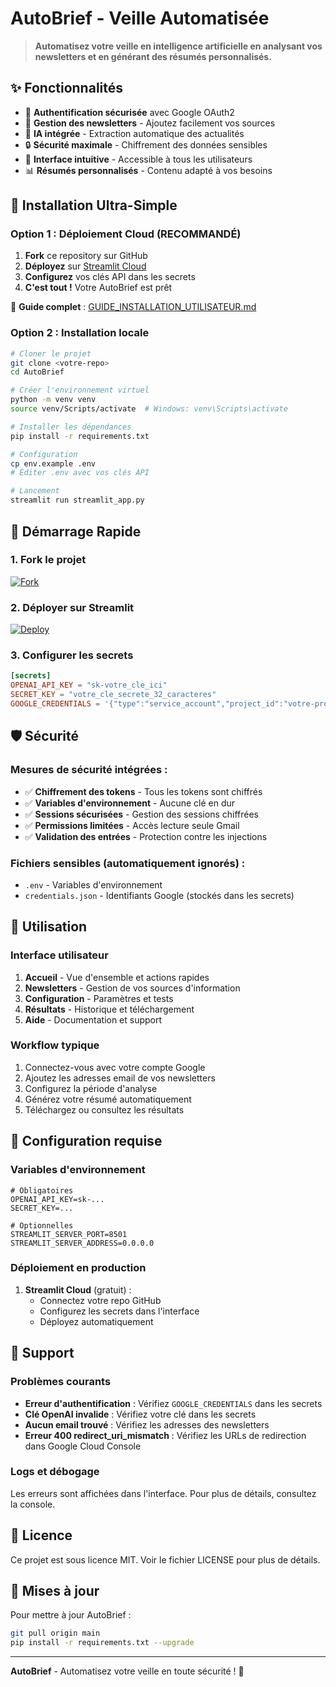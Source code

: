 # AutoBrief - Veille Automatisée

> **Automatisez votre veille en intelligence artificielle en analysant vos newsletters et en générant des résumés personnalisés.**

## ✨ Fonctionnalités

- 🔐 **Authentification sécurisée** avec Google OAuth2
- 📧 **Gestion des newsletters** - Ajoutez facilement vos sources
- 🤖 **IA intégrée** - Extraction automatique des actualités
- 🔒 **Sécurité maximale** - Chiffrement des données sensibles
- 📱 **Interface intuitive** - Accessible à tous les utilisateurs
- 📊 **Résumés personnalisés** - Contenu adapté à vos besoins

## 🚀 Installation Ultra-Simple

### **Option 1 : Déploiement Cloud (RECOMMANDÉ)**
1. **Fork** ce repository sur GitHub
2. **Déployez** sur [Streamlit Cloud](https://share.streamlit.io)
3. **Configurez** vos clés API dans les secrets
4. **C'est tout !** Votre AutoBrief est prêt

📖 **Guide complet** : [GUIDE_INSTALLATION_UTILISATEUR.md](GUIDE_INSTALLATION_UTILISATEUR.md)

### **Option 2 : Installation locale**
```bash
# Cloner le projet
git clone <votre-repo>
cd AutoBrief

# Créer l'environnement virtuel
python -m venv venv
source venv/Scripts/activate  # Windows: venv\Scripts\activate

# Installer les dépendances
pip install -r requirements.txt

# Configuration
cp env.example .env
# Éditer .env avec vos clés API

# Lancement
streamlit run streamlit_app.py
```

## 🎯 **Démarrage Rapide**

### **1. Fork le projet**
[![Fork](https://img.shields.io/badge/Fork-AutoBrief-blue?style=for-the-badge&logo=github)](https://github.com/votre-repo/AutoBrief/fork)

### **2. Déployer sur Streamlit**
[![Deploy](https://img.shields.io/badge/Deploy-Streamlit%20Cloud-green?style=for-the-badge&logo=streamlit)](https://share.streamlit.io)

### **3. Configurer les secrets**
```toml
[secrets]
OPENAI_API_KEY = "sk-votre_cle_ici"
SECRET_KEY = "votre_cle_secrete_32_caracteres"
GOOGLE_CREDENTIALS = '{"type":"service_account","project_id":"votre-projet","private_key_id":"...","private_key":"...","client_email":"...","client_id":"...","auth_uri":"...","token_uri":"...","auth_provider_x509_cert_url":"...","client_x509_cert_url":"..."}'
```

## 🛡️ Sécurité

### Mesures de sécurité intégrées :
- ✅ **Chiffrement des tokens** - Tous les tokens sont chiffrés
- ✅ **Variables d'environnement** - Aucune clé en dur
- ✅ **Sessions sécurisées** - Gestion des sessions chiffrées
- ✅ **Permissions limitées** - Accès lecture seule Gmail
- ✅ **Validation des entrées** - Protection contre les injections

### Fichiers sensibles (automatiquement ignorés) :
- `.env` - Variables d'environnement
- `credentials.json` - Identifiants Google (stockés dans les secrets)

## 📖 Utilisation

### Interface utilisateur
1. **Accueil** - Vue d'ensemble et actions rapides
2. **Newsletters** - Gestion de vos sources d'information
3. **Configuration** - Paramètres et tests
4. **Résultats** - Historique et téléchargement
5. **Aide** - Documentation et support

### Workflow typique
1. Connectez-vous avec votre compte Google
2. Ajoutez les adresses email de vos newsletters
3. Configurez la période d'analyse
4. Générez votre résumé automatiquement
5. Téléchargez ou consultez les résultats

## 🔧 Configuration requise

### Variables d'environnement
```env
# Obligatoires
OPENAI_API_KEY=sk-...
SECRET_KEY=...

# Optionnelles
STREAMLIT_SERVER_PORT=8501
STREAMLIT_SERVER_ADDRESS=0.0.0.0
```

### Déploiement en production
1. **Streamlit Cloud** (gratuit) :
   - Connectez votre repo GitHub
   - Configurez les secrets dans l'interface
   - Déployez automatiquement

## 🤝 Support

### Problèmes courants
- **Erreur d'authentification** : Vérifiez `GOOGLE_CREDENTIALS` dans les secrets
- **Clé OpenAI invalide** : Vérifiez votre clé dans les secrets
- **Aucun email trouvé** : Vérifiez les adresses des newsletters
- **Erreur 400 redirect_uri_mismatch** : Vérifiez les URLs de redirection dans Google Cloud Console

### Logs et débogage
Les erreurs sont affichées dans l'interface. Pour plus de détails, consultez la console.

## 📄 Licence

Ce projet est sous licence MIT. Voir le fichier LICENSE pour plus de détails.

## 🔄 Mises à jour

Pour mettre à jour AutoBrief :
```bash
git pull origin main
pip install -r requirements.txt --upgrade
```

---

**AutoBrief** - Automatisez votre veille en toute sécurité ! 🚀